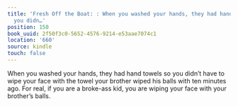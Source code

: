 ```yaml
---
title: 'Fresh Off the Boat: : When you washed your hands, they had hand towels so
  you didn…'
position: 150
book_uuid: 2f50f3c0-5652-4576-9214-e53aae7074c1
location: '660'
source: kindle
touch: false
---
```


When you washed your hands, they had hand towels so you didn’t have to wipe your face with the towel your brother wiped his balls with ten minutes ago. For real, if you are a broke-ass kid, you are wiping your face with your brother’s balls.